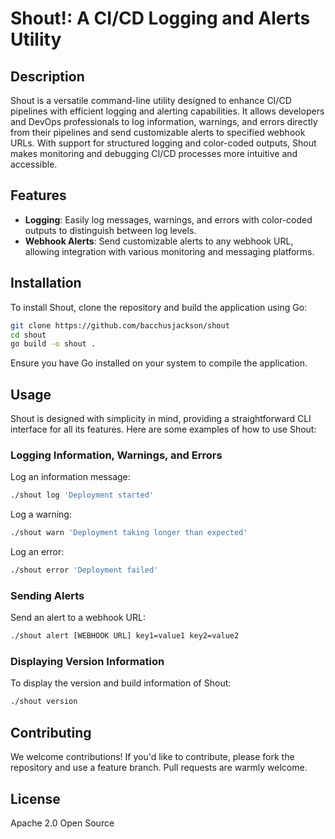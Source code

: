 # Shout!: A CI/CD Logging and Alerts Utility

## Description

Shout is a versatile command-line utility designed to enhance CI/CD pipelines with efficient logging and alerting capabilities. 
It allows developers and DevOps professionals to log information, warnings, and errors directly from their pipelines and send customizable alerts to specified webhook URLs. 
With support for structured logging and color-coded outputs, Shout makes monitoring and debugging CI/CD processes more intuitive and accessible.


## Features

- **Logging**: Easily log messages, warnings, and errors with color-coded outputs to distinguish between log levels.
- **Webhook Alerts**: Send customizable alerts to any webhook URL, allowing integration with various monitoring and messaging platforms.

## Installation

To install Shout, clone the repository and build the application using Go:

```bash
git clone https://github.com/bacchusjackson/shout
cd shout
go build -o shout .
```

Ensure you have Go installed on your system to compile the application.

## Usage

Shout is designed with simplicity in mind, providing a straightforward CLI interface for all its features. Here are some examples of how to use Shout:

### Logging Information, Warnings, and Errors

Log an information message:

```bash
./shout log 'Deployment started'
```

Log a warning:

```bash
./shout warn 'Deployment taking longer than expected'
```

Log an error:

```bash
./shout error 'Deployment failed'
```

### Sending Alerts

Send an alert to a webhook URL:

```bash
./shout alert [WEBHOOK URL] key1=value1 key2=value2
```

### Displaying Version Information

To display the version and build information of Shout:

```bash
./shout version
```

## Contributing

We welcome contributions! If you'd like to contribute, please fork the repository and use a feature branch. Pull requests are warmly welcome.

## License

Apache 2.0 Open Source
